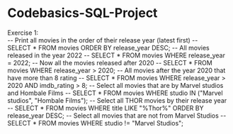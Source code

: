 # Codebasics-SQL-Project

Exercise 1:  
-- Print all movies in the order of their release year (latest first) --  
SELECT * FROM movies ORDER BY release_year DESC;
-- All movies released in the year 2022 --
SELECT * FROM movies WHERE release_year = 2022;
-- Now all the movies released after 2020 --
SELECT * FROM movies WHERE release_year > 2020;
-- All movies after the year 2020 that have more than 8 rating --
SELECT * FROM movies WHERE release_year > 2020 AND imdb_rating > 8;
-- Select all movies that are by Marvel studios and Hombale Films --
SELECT * FROM movies WHERE studio IN ("Marvel studios", "Hombale Films");
-- Select all THOR movies by their release year --
SELECT * FROM movies WHERE title LIKE "%Thor%" ORDER BY release_year DESC;
-- Select all movies that are not from Marvel Studios --
SELECT * FROM movies WHERE studio != "Marvel Studios";
